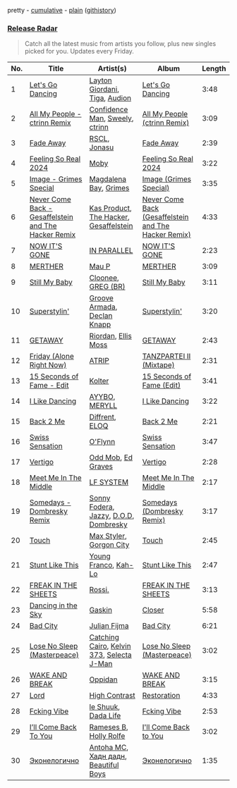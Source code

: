 pretty - [cumulative](/playlists/cumulative/Release%20Radar.md) - [plain](/playlists/plain/37i9dQZEVXbsudmxBFKW7G) ([githistory](https://github.githistory.xyz/vitokorn/spotify-playlist-archive/blob/master/playlists/plain/37i9dQZEVXbsudmxBFKW7G))
### [Release Radar](https://open.spotify.com/playlist/37i9dQZEVXbsudmxBFKW7G)

> Catch all the latest music from artists you follow, plus new singles picked for you. Updates every Friday.

| No. | Title | Artist(s) | Album | Length |
|---|---|---|---|---|
| 1 | [Let's Go Dancing](https://open.spotify.com/track/6HrdBpD2Hyh5BYcIuIpKSU) | [Layton Giordani](https://open.spotify.com/artist/7mC3RkNNTV6p2j9w4F8Ip4), [Tiga](https://open.spotify.com/artist/5l9wiTZVfqQTfMDOt0HtwC), [Audion](https://open.spotify.com/artist/1ygSVTF0A998n2Z3nmLei8) | [Let's Go Dancing](https://open.spotify.com/album/3dX3gMN0GRtPuuLamZrlKN) | 3:48 |
| 2 | [All My People - ctrinn Remix](https://open.spotify.com/track/4HugszlnJcv3GTdkFCEUFa) | [Confidence Man](https://open.spotify.com/artist/0RwXnFrEoI8tltFvYpJgP6), [Sweely](https://open.spotify.com/artist/1SYJDHr7kjUL4LlfK1jJ9m), [ctrinn](https://open.spotify.com/artist/4elrQtmK6akIeMPP6W0iyi) | [All My People (ctrinn Remix)](https://open.spotify.com/album/72AKq242nUmHd5y1yFZylG) | 3:09 |
| 3 | [Fade Away](https://open.spotify.com/track/2mrQxljHrPJ4Rk6DC2TcHE) | [RSCL](https://open.spotify.com/artist/5pkU7zjIzHgfN1n91e51r3), [Jonasu](https://open.spotify.com/artist/7u4ayw4QFEsolPxZgnPAMT) | [Fade Away](https://open.spotify.com/album/1w8t96CvvaI1oIJIeSqKvK) | 2:39 |
| 4 | [Feeling So Real 2024](https://open.spotify.com/track/4bzrhnr9taRlRvKgoPEl4p) | [Moby](https://open.spotify.com/artist/3OsRAKCvk37zwYcnzRf5XF) | [Feeling So Real 2024](https://open.spotify.com/album/5ooyW11I1KrkzS2nE3ZPCY) | 3:22 |
| 5 | [Image - Grimes Special](https://open.spotify.com/track/6dYwNIqAYid4wRh9zdDNkT) | [Magdalena Bay](https://open.spotify.com/artist/1oPRcJUkloHaRLYx0olBLJ), [Grimes](https://open.spotify.com/artist/053q0ukIDRgzwTr4vNSwab) | [Image (Grimes Special)](https://open.spotify.com/album/5GrbD3XhTH6jyvLTwRJpji) | 3:35 |
| 6 | [Never Come Back - Gesaffelstein and The Hacker Remix](https://open.spotify.com/track/0BqfouSOrxfAKhxjmcp70K) | [Kas Product](https://open.spotify.com/artist/54EC6gwS2xOT550t8Tqthd), [The Hacker](https://open.spotify.com/artist/763V8ZisRsw5kCoquzKTUp), [Gesaffelstein](https://open.spotify.com/artist/3hteYQFiMFbJY7wS0xDymP) | [Never Come Back (Gesaffelstein and The Hacker Remix)](https://open.spotify.com/album/2JwYhOCwLq2GSiRIsP1Syb) | 4:33 |
| 7 | [NOW IT'S GONE](https://open.spotify.com/track/5v5yF1qIhHD1ptZoN8dxv7) | [IN PARALLEL](https://open.spotify.com/artist/6xaiGRpXAB9JdoSy3gzw4H) | [NOW IT'S GONE](https://open.spotify.com/album/3OgPt2ujG9tWWoltAU4lbo) | 2:23 |
| 8 | [MERTHER](https://open.spotify.com/track/5jOz15GVP7iQXEb40tQhX2) | [Mau P](https://open.spotify.com/artist/0w1sbtZVQoK6GzV4A4OkCv) | [MERTHER](https://open.spotify.com/album/78PoitNO680GzJX7WLp3lo) | 3:09 |
| 9 | [Still My Baby](https://open.spotify.com/track/5B5onCeur5UE2jbTCCkUiK) | [Cloonee](https://open.spotify.com/artist/7MdlXmq2HViAJWo9cf30sR), [GREG (BR)](https://open.spotify.com/artist/7K7I6veLj1PPzsrzVP6B79) | [Still My Baby](https://open.spotify.com/album/6EVF8CNSpbv235ZGEh2NRn) | 3:11 |
| 10 | [Superstylin'](https://open.spotify.com/track/2KwNrBsF6FjMJG0ffXhHH0) | [Groove Armada](https://open.spotify.com/artist/67tgMwUfnmqzYsNAtnP6YJ), [Declan Knapp](https://open.spotify.com/artist/1dvBU2hQV77ywL1HTIA0O4) | [Superstylin'](https://open.spotify.com/album/1wbFAoYZNRBYhiLa7qdl4Q) | 3:20 |
| 11 | [GETAWAY](https://open.spotify.com/track/29vEfX4XhKR4teS4mhyf2v) | [Riordan](https://open.spotify.com/artist/68rU1sdZ0HjxjEC5YnSmao), [Ellis Moss](https://open.spotify.com/artist/0XOfJ1JJXwMVJG26ZZj3UQ) | [GETAWAY](https://open.spotify.com/album/6HtqNgGjK86kJ8orgIccpt) | 2:43 |
| 12 | [Friday (Alone Right Now)](https://open.spotify.com/track/3hx5rxhEbaSIoHY1erGnby) | [ATRIP](https://open.spotify.com/artist/4fu0Er7pG6kZZa7Awf3NMI) | [TANZPARTEI II (Mixtape)](https://open.spotify.com/album/6lvniwPO6u3mkNTN3tSQcR) | 2:31 |
| 13 | [15 Seconds of Fame - Edit](https://open.spotify.com/track/1Q8WZ2aN87ld2vcb9UmrTB) | [Kolter](https://open.spotify.com/artist/2Invsp3HSrAeJy4u7Retry) | [15 Seconds of Fame (Edit)](https://open.spotify.com/album/1gNrTjstak4TqiaozWWGur) | 3:41 |
| 14 | [I Like Dancing](https://open.spotify.com/track/21RqIEkcOMcrVGeOPE7IP9) | [AYYBO](https://open.spotify.com/artist/0YVquC9RaJLYFNmlJFzkTV), [MERYLL](https://open.spotify.com/artist/4pqY01dGuzojomnVCXYbXC) | [I Like Dancing](https://open.spotify.com/album/55RB7beoraMelRsQ2V1DXx) | 3:22 |
| 15 | [Back 2 Me](https://open.spotify.com/track/2IKLkgYI7pFOFCr9IevOmb) | [Diffrent](https://open.spotify.com/artist/7mycnkT3eOskxxGbN9skkV), [ELOQ](https://open.spotify.com/artist/36mHwYa65L0WZbAXY2iSGw) | [Back 2 Me](https://open.spotify.com/album/1BVM0FxL00YwA3z4r8qgw7) | 2:21 |
| 16 | [Swiss Sensation](https://open.spotify.com/track/6NJO9Eg83rZwRIdLS0dFTQ) | [O'Flynn](https://open.spotify.com/artist/7LTSTQkL7iK7zndjFQgHQo) | [Swiss Sensation](https://open.spotify.com/album/4GYcaieVtUoEV7piq7JPpo) | 3:47 |
| 17 | [Vertigo](https://open.spotify.com/track/2FXzX7kUXBxqU62TYdheVT) | [Odd Mob](https://open.spotify.com/artist/4qLwtWhlhyAoQ4S9mSrDW9), [Ed Graves](https://open.spotify.com/artist/1Kkcm36k22FT1RWcINq4sI) | [Vertigo](https://open.spotify.com/album/0gztyILyaGcja3qMyM1YFZ) | 2:28 |
| 18 | [Meet Me In The Middle](https://open.spotify.com/track/2pmvEffn5k4CD5WEmOjDrO) | [LF SYSTEM](https://open.spotify.com/artist/0HxX6imltnNXJyQhu4nsiO) | [Meet Me In The Middle](https://open.spotify.com/album/1XUuSXvM22T5sRqD1pOU9K) | 2:17 |
| 19 | [Somedays - Dombresky Remix](https://open.spotify.com/track/751KIBXXbsEoaHGvIVLRRn) | [Sonny Fodera](https://open.spotify.com/artist/39B7ChWwrWDs7zXlsu3MoP), [Jazzy](https://open.spotify.com/artist/7zAAwgV5Wqmvpb4GzvlRkP), [D.O.D](https://open.spotify.com/artist/0Cs47vvRsPgEfliBU9KDiB), [Dombresky](https://open.spotify.com/artist/2GVtgxcx7jg5xVCZsIHSGN) | [Somedays (Dombresky Remix)](https://open.spotify.com/album/10CinkYqwArHgBNujRZmQK) | 3:17 |
| 20 | [Touch](https://open.spotify.com/track/18ziluGpmsuMf9PcFLvv3G) | [Max Styler](https://open.spotify.com/artist/3NKKngINK1tP6BFy0WOyWk), [Gorgon City](https://open.spotify.com/artist/4VNQWV2y1E97Eqo2D5UTjx) | [Touch](https://open.spotify.com/album/6B882clcxY7DVqLyM2C1qA) | 2:45 |
| 21 | [Stunt Like This](https://open.spotify.com/track/69A0QTS9EfZVC015MJYc3x) | [Young Franco](https://open.spotify.com/artist/6mK0vAO13gT8jWYANyoXAl), [Kah-Lo](https://open.spotify.com/artist/59iOp415oyqGlBHyAhu4z3) | [Stunt Like This](https://open.spotify.com/album/41adigpDWTI4F40iE1WM0V) | 2:47 |
| 22 | [FREAK IN THE SHEETS](https://open.spotify.com/track/2cpE8zEt3tqGEb7wN49mAU) | [Rossi.](https://open.spotify.com/artist/7itMGcVGRKS43LcTQvJitf) | [FREAK IN THE SHEETS](https://open.spotify.com/album/3PMAjP3YdPhzk30gWIVEWi) | 3:13 |
| 23 | [Dancing in the Sky](https://open.spotify.com/track/7iCsUBi8VQItm0yHYBeI7Q) | [Gaskin](https://open.spotify.com/artist/17uIxPZilMlZt3g31mL4sm) | [Closer](https://open.spotify.com/album/0Oo3LfhY3trbIWZFB7tBNc) | 5:58 |
| 24 | [Bad City](https://open.spotify.com/track/4mNCeMeeYSSlHgMmab2PyM) | [Julian Fijma](https://open.spotify.com/artist/3KEvY1XBn7ZqQcHhUoGeqy) | [Bad City](https://open.spotify.com/album/7veg6nivlCOvav8hC99ky0) | 6:21 |
| 25 | [Lose No Sleep (Masterpeace)](https://open.spotify.com/track/5i4qgjqnx4R8LGCJwNHPOZ) | [Catching Cairo](https://open.spotify.com/artist/1MW1wqNtF2hNgsPfGDhrHB), [Kelvin 373](https://open.spotify.com/artist/2dfy5XzFykgcuyOaUhMlrD), [Selecta J-Man](https://open.spotify.com/artist/25UCJWhCAOcXmm7i4hLyNP) | [Lose No Sleep (Masterpeace)](https://open.spotify.com/album/5xh4F3zSVaCgX99hjytqjQ) | 3:02 |
| 26 | [WAKE AND BREAK](https://open.spotify.com/track/18iBaqJWh0SjEv4MffX7na) | [Oppidan](https://open.spotify.com/artist/338p7qzZTDJSHJzSjIZMFK) | [WAKE AND BREAK](https://open.spotify.com/album/1OlLUIQhCxebpCtxqiU2v0) | 3:15 |
| 27 | [Lord](https://open.spotify.com/track/5gzXL3e0eqopSvNrAYn0r5) | [High Contrast](https://open.spotify.com/artist/0bxHci3JIhhKA53n8rH3tT) | [Restoration](https://open.spotify.com/album/6HBLhSEYIKMf46xqjo1zLo) | 4:33 |
| 28 | [Fcking Vibe](https://open.spotify.com/track/35Acdjh9WTxS1hBpOz1nWf) | [le Shuuk](https://open.spotify.com/artist/7bH17jyjkwMPMh9AS8EH0u), [Dada Life](https://open.spotify.com/artist/00sAT5YX8W3xNd1EuqyHw9) | [Fcking Vibe](https://open.spotify.com/album/77VfLClb68k3fMXtsnBTBm) | 2:53 |
| 29 | [I’ll Come Back To You](https://open.spotify.com/track/4E3JfEbKFboCPXyTXjNtlk) | [Rameses B](https://open.spotify.com/artist/06EfEcjc0vdvI6VNL0soIO), [Holly Rolfe](https://open.spotify.com/artist/77rK7tE9ouhFQmHo0nrzoN) | [I'll Come Back to You](https://open.spotify.com/album/3VkRY63RXbeThFeLFA8T48) | 3:02 |
| 30 | [Эконелогично](https://open.spotify.com/track/6NQDnuSseC2t19qtQF0BaP) | [Antoha MC](https://open.spotify.com/artist/6OqmKFaRcw0f23m5PQ9CrL), [Хадн дадн](https://open.spotify.com/artist/77XbDhsUwtxKbMvQpfEfUy), [Beautiful Boys](https://open.spotify.com/artist/1r7ljTUibTK7WjOnXJJ3aJ) | [Эконелогично](https://open.spotify.com/album/0j9l8AaPNzlEahxUPisbcU) | 1:35 |